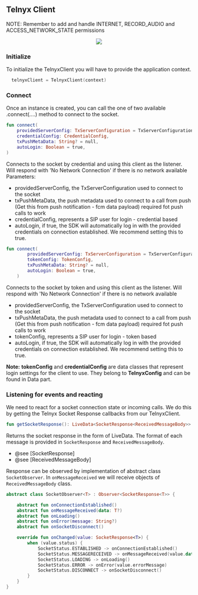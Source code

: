 ## Telnyx Client
NOTE:
Remember to add and handle INTERNET, RECORD_AUDIO and ACCESS_NETWORK_STATE permissions

   <p align="center">
               <img align="center" src="https://user-images.githubusercontent.com/9112652/117322479-f4731c00-ae85-11eb-9259-6333fc20b629.png">
            </p>

### Initialize
To initialize the TelnyxClient you will have to provide the application context. 

```kotlin
  telnyxClient = TelnyxClient(context)
```

### Connect
Once an instance is created, you can call the one of two available .connect(....) method to connect to the socket.

```kotlin
fun connect(
    providedServerConfig: TxServerConfiguration = TxServerConfiguration(),
    credentialConfig: CredentialConfig,
    txPushMetaData: String? = null,
    autoLogin: Boolean = true,
)
```
Connects to the socket by credential and using this client as the listener. Will respond with 'No Network Connection' if there is no network available
Parameters:
* providedServerConfig, the TxServerConfiguration used to connect to the socket
* txPushMetaData, the push metadata used to connect to a call from push (Get this from push notification - fcm data payload) required fot push calls to work
* credentialConfig, represents a SIP user for login - credential based
* autoLogin, if true, the SDK will automatically log in with the provided credentials on connection established. We recommend setting this to true.


```kotlin
fun connect(
        providedServerConfig: TxServerConfiguration = TxServerConfiguration(),
        tokenConfig: TokenConfig,
        txPushMetaData: String? = null,
        autoLogin: Boolean = true,
    )
```
Connects to the socket by token and using this client as the listener. Will respond with 'No Network Connection' if there is no network available
* providedServerConfig, the TxServerConfiguration used to connect to the socket
* txPushMetaData, the push metadata used to connect to a call from push (Get this from push notification - fcm data payload) required fot push calls to work
* tokenConfig, represents a SIP user for login - token based
* autoLogin, if true, the SDK will automatically log in with the provided credentials on connection established. We recommend setting this to true.

**Note:** **tokenConfig** and **credentialConfig** are data classes that represent login settings for the client to use. They belong to **TelnyxConfig** and can be found in Data part.

### Listening for events and reacting
We need to react for a socket connection state or incoming calls. We do this by getting the Telnyx Socket Response callbacks from our TelnyxClient.

```kotlin
fun getSocketResponse(): LiveData<SocketResponse<ReceivedMessageBody>> = socketResponseLiveData
```
Returns the socket response in the form of LiveData. The format of each message is provided in `SocketResponse` and `ReceivedMessageBody`.
* @see [SocketResponse]
* @see [ReceivedMessageBody]

Response can be observed by implementation of abstract class `SocketObserver`.
In `onMessageReceived` we will receive objects of `ReceivedMessageBody` class.

```kotlin
abstract class SocketObserver<T> : Observer<SocketResponse<T>> {

    abstract fun onConnectionEstablished()
    abstract fun onMessageReceived(data: T?)
    abstract fun onLoading()
    abstract fun onError(message: String?)
    abstract fun onSocketDisconnect()

    override fun onChanged(value: SocketResponse<T>) {
        when (value.status) {
            SocketStatus.ESTABLISHED -> onConnectionEstablished()
            SocketStatus.MESSAGERECEIVED -> onMessageReceived(value.data)
            SocketStatus.LOADING -> onLoading()
            SocketStatus.ERROR -> onError(value.errorMessage)
            SocketStatus.DISCONNECT -> onSocketDisconnect()
        }
    }
}
```

